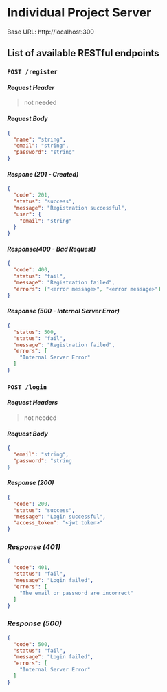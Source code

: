 # Individual Project Server

Base URL: http://localhost:300

## List of available RESTful endpoints

### `POST /register`

#### _Request Header_

> not needed

#### _Request Body_

```JSON
{
  "name": "string",
  "email": "string",
  "password": "string"
}
```

#### _Respone (201 - Created)_

```JSON
{
  "code": 201,
  "status": "success",
  "message": "Registration successful",
  "user": {
    "email": "string"
  }
}
```

#### _Response(400 - Bad Request)_

```JSON
{
  "code": 400,
  "status": "fail",
  "message": "Registration failed",
  "errors": ["<error message>", "<error message>"]
}
```

#### _Response (500 - Internal Server Error)_

```JSON
{
  "status": 500,
  "status": "fail",
  "message": "Registration failed",
  "errors": [
    "Internal Server Error"
  ]
}
```

### `POST /login`

#### _Request Headers_

> not needed

#### _Request Body_

```JSON
{
  "email": "string",
  "password": "string
}
```

#### _Response (200)_

```JSON
{
  "code": 200,
  "status": "success",
  "message": "Login successful",
  "access_token": "<jwt token>"
}
```

### _Response (401)_

```JSON
{
  "code": 401,
  "status": "fail",
  "message": "Login failed",
  "errors": [
    "The email or password are incorrect"
  ]
}
```

### _Response (500)_

```JSON
{
  "code": 500,
  "status": "fail",
  "message": "Login failed",
  "errors": [
    "Internal Server Error"
  ]
}
```
